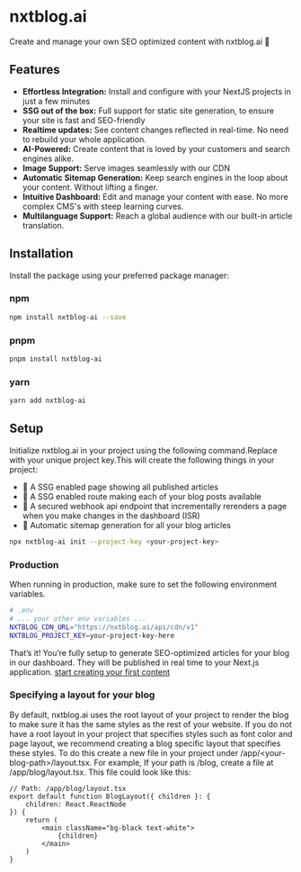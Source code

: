 # nxtblog.ai

Create and manage your own SEO optimized content with nxtblog.ai 🚀


## Features
- **Effortless Integration:** Install and configure with your NextJS projects in just a few minutes
- **SSG out of the box:** Full support for static site generation, to ensure your site is fast and SEO-friendly
- **Realtime updates:** See content changes reflected in real-time. No need to rebuild your whole application.
- **AI-Powered:** Create content that is loved by your customers and search engines alike.
- **Image Support:** Serve images seamlessly with our CDN
- **Automatic Sitemap Generation:** Keep search engines in the loop about your content. Without lifting a finger.
- **Intuitive Dashboard:** Edit and manage your content with ease. No more complex CMS's with steep learning curves.
- **Multilanguage Support:** Reach a global audience with our built-in article translation.

## Installation

Install the package using your preferred package manager:

### npm
```bash
npm install nxtblog-ai --save
```

### pnpm
```bash
pnpm install nxtblog-ai
```

### yarn
```bash
yarn add nxtblog-ai
```

## Setup
Initialize nxtblog.ai in your project using the following command.Replace <your-project-key> with your unique project key.This will create the following things in your project:
- 📄 A SSG enabled page showing all published articles
- 📄 A SSG enabled route making each of your blog posts available
- 📄 A secured webhook api endpoint that incrementally rerenders a page when you make changes in the dashboard (ISR)
- 📄 Automatic sitemap generation for all your blog articles
```bash
npx nxtblog-ai init --project-key <your-project-key>
```

### Production
When running in production, make sure to set the following environment variables.
```bash
# .env
# ... your other env variables ...
NXTBLOG_CDN_URL="https://nxtblog.ai/api/cdn/v1"
NXTBLOG_PROJECT_KEY=your-project-key-here
```

That’s it! You’re fully setup to generate SEO-optimized articles for your blog in our dashboard. They will be published in real time to your Next.js application.
[start creating your first content](https://nxtblog.ai/dashboard)

### Specifying a layout for your blog
By default, nxtblog.ai uses the root layout of your project to render the blog to make sure it has the same styles as the rest of your website.
If you do not have a root layout in your project that specifies styles such as font color and page layout, we recommend creating a blog specific layout that specifies these styles. To do this create a new file in your project under /app/\<your-blog-path>/layout.tsx. For example, If your path is /blog, create a file at /app/blog/layout.tsx. This file could look like this:

```tsx 
// Path: /app/blog/layout.tsx
export default function BlogLayout({ children }: {
    children: React.ReactNode
}) {
    return (
        <main className="bg-black text-white">
            {children}
        </main>
    )
}
```
